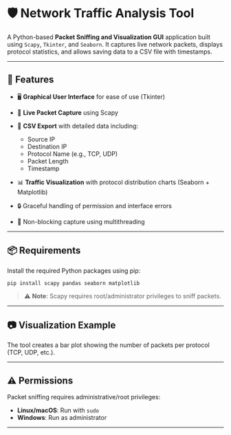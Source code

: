 # 🛡️ Network Traffic Analysis Tool

A Python-based **Packet Sniffing and Visualization GUI** application built using `Scapy`, `Tkinter`, and `Seaborn`. It captures live network packets, displays protocol statistics, and allows saving data to a CSV file with timestamps.

---

## 🚀 Features

* 🖥️ **Graphical User Interface** for ease of use (Tkinter)
* 📡 **Live Packet Capture** using Scapy
* 📁 **CSV Export** with detailed data including:

  * Source IP
  * Destination IP
  * Protocol Name (e.g., TCP, UDP)
  * Packet Length
  * Timestamp
* 📊 **Traffic Visualization** with protocol distribution charts (Seaborn + Matplotlib)
* 🔒 Graceful handling of permission and interface errors
* 🧵 Non-blocking capture using multithreading

---

## 📦 Requirements

Install the required Python packages using pip:

```bash
pip install scapy pandas seaborn matplotlib
```

> ⚠️ **Note**: Scapy requires root/administrator privileges to sniff packets.

---

## 📷 Visualization Example

The tool creates a bar plot showing the number of packets per protocol (TCP, UDP, etc.).

---


## ⚠️ Permissions

Packet sniffing requires administrative/root privileges:

* **Linux/macOS**: Run with `sudo`
* **Windows**: Run as administrator

---

